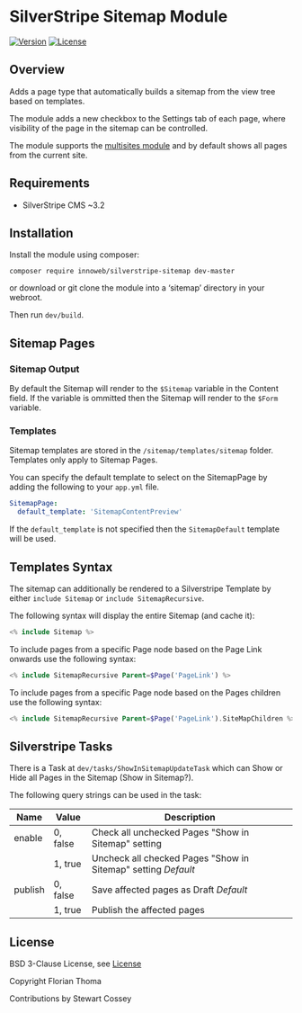 # SilverStripe Sitemap Module

[![Version](http://img.shields.io/packagist/v/innoweb/silverstripe-sitemap.svg?style=flat-square)](https://packagist.org/packages/innoweb/silverstripe-sitemap)
[![License](http://img.shields.io/packagist/l/innoweb/silverstripe-sitemap.svg?style=flat-square)](license.md)

## Overview

Adds a page type that automatically builds a sitemap from the view tree based on templates.

The module adds a new checkbox to the Settings tab of each page, where visibility of the page in the sitemap can be controlled.

The module supports the [multisites module](https://github.com/silverstripe-australia/silverstripe-multisites) and by default shows all pages from the current site.

## Requirements

* SilverStripe CMS ~3.2

## Installation

Install the module using composer:
```
composer require innoweb/silverstripe-sitemap dev-master
```
or download or git clone the module into a ‘sitemap’ directory in your webroot.

Then run `dev/build`.

## Sitemap Pages

### Sitemap Output

By default the Sitemap will render to the `$Sitemap` variable in the Content field. If the variable is ommitted then the Sitemap will render to the `$Form` variable.

### Templates

Sitemap templates are stored in the `/sitemap/templates/sitemap` folder. Templates only apply to Sitemap Pages.

You can specify the default template to select on the SitemapPage by adding the following to your `app.yml` file.

```YAML
SitemapPage:
  default_template: 'SitemapContentPreview'
```

If the `default_template` is not specified then the `SitemapDefault` template will be used.

## Templates Syntax

The sitemap can additionally be rendered to a Silverstripe Template by either `include Sitemap` or `include SitemapRecursive`.

The following syntax will display the entire Sitemap (and cache it):

```php
<% include Sitemap %>
```

To include pages from a specific Page node based on the Page Link onwards use the following syntax:

```php
<% include SitemapRecursive Parent=$Page('PageLink') %>
```

To include pages from a specific Page node based on the Pages children use the following syntax:

```php
<% include SitemapRecursive Parent=$Page('PageLink').SiteMapChildren %>
```

## Silverstripe Tasks

There is a Task at `dev/tasks/ShowInSitemapUpdateTask` which can Show or Hide all Pages in the Sitemap (Show in Sitemap?).

The following query strings can be used in the task:

Name     | Value    | Description
-------- | -------- | -------------------------------------------------------------
enable   | 0, false | Check all unchecked Pages "Show in Sitemap" setting
         | 1, true  | Uncheck all checked Pages "Show in Sitemap" setting *Default*
publish  | 0, false | Save affected pages as Draft *Default*
         | 1, true  | Publish the affected pages

## License

BSD 3-Clause License, see [License](license.md)

Copyright Florian Thoma

Contributions by Stewart Cossey



